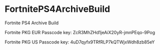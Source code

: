 # FortnitePS4ArchiveBuild
Fortnite PS4 Archive Build

Fortnite PKG EUR Passcode key: ZcR3MhZHd1jeAiX20yR-jmnPEqo-9Pog

Fortnite PKG US Passcode key: 4uD7qyfx9TRfRLP7kQTWjxWdh8zb85eY

